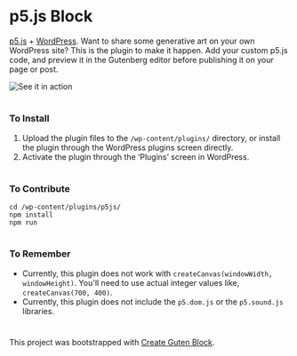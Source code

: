# p5.js Block

[p5.js](http://p5js.org/) + [WordPress](https://wordpress.org/). Want to share some generative art on your own WordPress site? This is the plugin to make it happen. Add your custom p5.js code, and preview it in the Gutenberg editor before publishing it on your page or post.


![See it in action](assets/p5js-block.gif)

# 

### To Install
1. Upload the plugin files to the `/wp-content/plugins/` directory, or install the plugin through the WordPress plugins screen directly.
2. Activate the plugin through the ‘Plugins’ screen in WordPress.

# 

### To Contribute
```
cd /wp-content/plugins/p5js/
npm install
npm run
```

# 

### To Remember
* Currently, this plugin does not work with `createCanvas(windowWidth, windowHeight)`. You'll need to use actual integer values like, `createCanvas(700, 400)`.
* Currently, this plugin does not include the `p5.dom.js` or the `p5.sound.js` libraries.

# 
This project was bootstrapped with [Create Guten Block](https://github.com/ahmadawais/create-guten-block).
